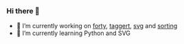 ### Hi there 👋

- 🔭 I’m currently working on [forty][forty-url], [taggert][taggert-url], [svg][svg-url] and [sorting][sorting-url]
- 🌱 I’m currently learning Python and SVG

<!--
**vikian050194/vikian050194** is a ✨ _special_ ✨ repository because its `README.md` (this file) appears on your GitHub profile.

Here are some ideas to get you started:

- 👯 I’m looking to collaborate on ...
- 🤔 I’m looking for help with ...
- 📫 How to reach me: ...
- 💬 Ask me about ...
- 😄 Pronouns: ...
- ⚡ Fun fact: ...
-->

[forty-url]: https://github.com/vikian050194/forty/
[taggert-url]: https://github.com/vikian050194/taggert/
[svg-url]: https://github.com/vikian050194/svg/
[sorting-url]: https://github.com/vikian050194/sorting/
